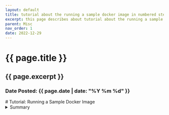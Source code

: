 ```yaml
---
layout: default
title: tutorial about the running a sample docker image in numbered steps
excerpt: this page describes about tutorial about the running a sample docker image in numbered steps
parent: Misc
nav_order: 1
date: 2022-12-29
---
```



<h1>{{ page.title }}</h1>
<h2>{{ page.excerpt }}</h2>
<h3>Date Posted: {{ page.date | date: "%Y %m %d" }}</h3>
# Tutorial: Running a Sample Docker Image

<details>
<summary>Summary</summary>
{% highlight python3 %}
Code
{% endhighlight %}